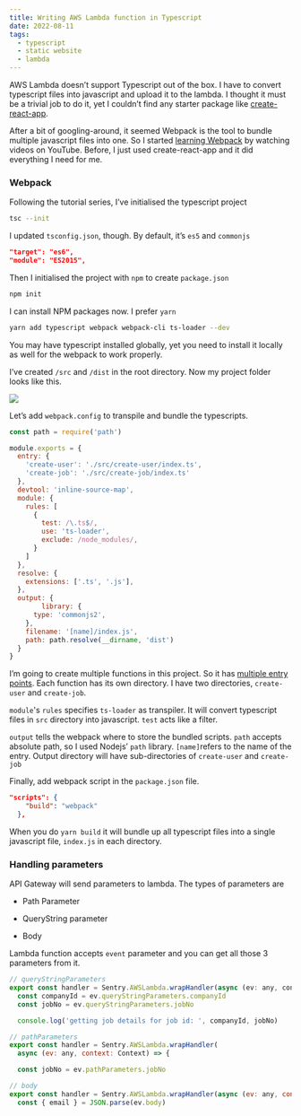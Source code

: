 ```yaml
---
title: Writing AWS Lambda function in Typescript
date: 2022-08-11
tags:
  - typescript
  - static website
  - lambda
---
```


AWS Lambda doesn’t support Typescript out of the box. I have to convert typescript files into javascript and upload it to the lambda. I thought it must be a trivial job to do it, yet I couldn’t find any starter package like [create-react-app](https://reactjs.org/docs/create-a-new-react-app.html).

After a bit of googling-around, it seemed Webpack is the tool to bundle multiple javascript files into one. So I started [learning Webpack](https://www.youtube.com/watch?v=sOUhEJeJ-kI&list=PL4cUxeGkcC9hOkGbwzgYFmaxB0WiduYJC) by watching videos on YouTube. Before, I just used create-react-app and it did everything I need for me. 

### Webpack

Following the tutorial series, I’ve initialised the typescript project

```bash
tsc --init
```

I updated `tsconfig.json`, though. By default, it’s `es5` and `commonjs`

```json
"target": "es6",
"module": "ES2015",
```

Then I initialised the project with  `npm` to create `package.json`

```bash
npm init
```

I can install NPM packages now. I prefer `yarn`

```bash
yarn add typescript webpack webpack-cli ts-loader --dev
```

You may have typescript installed globally, yet you need to install it locally as well for the webpack to work properly. 

I’ve created `/src` and `/dist` in the root directory. Now my project folder looks like this.

![](https://s3.us-west-2.amazonaws.com/secure.notion-static.com/51c30a94-770e-4bc6-8f2e-0289d1cf1e33/Untitled.png?X-Amz-Algorithm=AWS4-HMAC-SHA256&X-Amz-Content-Sha256=UNSIGNED-PAYLOAD&X-Amz-Credential=AKIAT73L2G45EIPT3X45%2F20230513%2Fus-west-2%2Fs3%2Faws4_request&X-Amz-Date=20230513T012947Z&X-Amz-Expires=3600&X-Amz-Signature=98397472b774465dba84d3e902d2335bef54bd21fd1a73982f6d43ccb063440d&X-Amz-SignedHeaders=host&x-id=GetObject)

Let’s add `webpack.config` to transpile and bundle the typescripts. 

```javascript
const path = require('path')

module.exports = {
  entry: {
    'create-user': './src/create-user/index.ts',
    'create-job': './src/create-job/index.ts'
  },
  devtool: 'inline-source-map',
  module: {
    rules: [
      {
        test: /\.ts$/,
        use: 'ts-loader',
        exclude: /node_modules/,
      }
    ]
  },
  resolve: {
    extensions: ['.ts', '.js'],
  },
  output: {
		library: {
      type: 'commonjs2',
    },
    filename: '[name]/index.js',
    path: path.resolve(__dirname, 'dist')
  }
}
```

I’m going to create multiple functions in this project. So it has [multiple entry points](https://webpack.js.org/concepts/output/). Each function has its own directory. I have two directories, `create-user` and `create-job`.

`module`'s `rules` specifies `ts-loader` as transpiler. It will convert typescript files in `src` directory into javascript. `test` acts like a filter.

`output` tells the webpack where to store the bundled scripts. `path` accepts absolute path, so I used Nodejs’ `path` library. `[name]`refers to the name of the entry. Output directory will have sub-directories of `create-user` and `create-job`

Finally, add webpack script in the `package.json` file.

```json
"scripts": {
    "build": "webpack"
  },
```

When you do `yarn build` it will bundle up all typescript files into a single javascript file, `index.js` in each directory.

### Handling parameters

API Gateway will send parameters to lambda. The types of parameters are

- Path Parameter

- QueryString parameter

- Body

Lambda function accepts `event` parameter and you can get all those 3 parameters from it.

```javascript
// queryStringParameters
export const handler = Sentry.AWSLambda.wrapHandler(async (ev: any, context: Context) => {
  const companyId = ev.queryStringParameters.companyId
  const jobNo = ev.queryStringParameters.jobNo

  console.log('getting job details for job id: ', companyId, jobNo)

// pathParameters
export const handler = Sentry.AWSLambda.wrapHandler(
  async (ev: any, context: Context) => {

  const jobNo = ev.pathParameters.jobNo

// body
export const handler = Sentry.AWSLambda.wrapHandler(async (ev: any, context: Context) => {
  const { email } = JSON.parse(ev.body)
```

